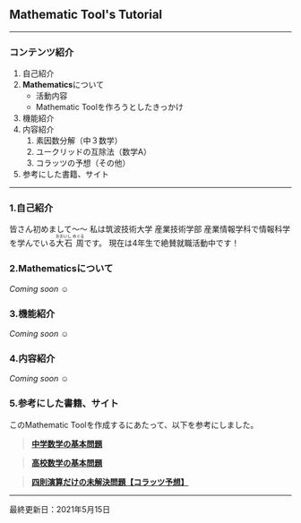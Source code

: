 ## Mathematic Tool's Tutorial
***
### コンテンツ紹介
1. 自己紹介
2. **Mathematics**について
   * 活動内容
   * Mathematic Toolを作ろうとしたきっかけ
3. 機能紹介
4. 内容紹介
   1. 素因数分解（中３数学）
   2. ユークリッドの互除法（数学A）
   3. コラッツの予想（その他）
5. 参考にした書籍、サイト
***

### 1.自己紹介
皆さん初めまして～～
私は筑波技術大学 産業技術学部 産業情報学科で情報科学を学んでいる<ruby>大石 周<rp>（</rp><rt>おおいし めぐる</rt><rp>）</rp></ruby>です。
現在は4年生で絶賛就職活動中です！

### 2.**Mathematics**について
*Coming soon* :relaxed:

### 3.機能紹介
*Coming soon* :relaxed:

### 4.内容紹介
*Coming soon* :relaxed:

### 5.参考にした書籍、サイト
このMathematic Toolを作成するにあたって、以下を参考にしました。

> [**中学数学の基本問題**](https://www.geisya.or.jp/~mwm48961/math/index_m.htm)

> [**高校数学の基本問題**](https://www.geisya.or.jp/~mwm48961/koukou/index_m.htm)

> [**四則演算だけの未解決問題【コラッツ予想】**](https://www.youtube.com/watch?v=-j5ZWffcnQ0) 

***
最終更新日：2021年5月15日
